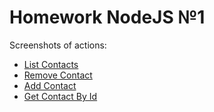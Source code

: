 <h1>Homework NodeJS №1</h1>


Screenshots of actions:
 
<div>
<ul> 
    <li> <a href="https://ibb.co/bBvkmks">List Contacts</a></li> 
   <li>  <a href="https://ibb.co/cF4Z4sv">Remove Contact</a></li> 
   <li>  <a href="https://ibb.co/Cbww5tR">Add Contact</a></li> 
   <li>  <a href="https://ibb.co/5WxGmmr">Get Contact By Id<a></li> 
    <ul>
    </div>